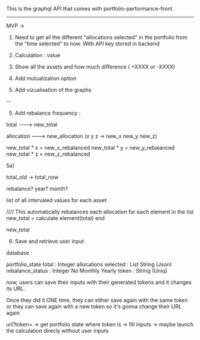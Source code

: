 This is the graphql API that comes with portfolio-performance-front

---------------------------------------------------

MVP ->

1) Need to get all the different "allocations selected" in the portfolio from the "time selected" to now. With API key stored in backend

2) Calculation : value

2) Show all the assets and how much difference ( +XXXX or -XXXX)

3) Add mutualization option

4) Add vizualisation of the graphs

--

5) Add rebalance frequency :

total ---> new_total

allocation ---> new_allocation
(x y z -> new_x new_y new_z)

new_total * x = new_x_rebalanced
new_total * y = new_y_rebalanced
new_total * z = new_z_rebalanced

5a)

total_old -> total_now

rebalance? year? month?

list of all intervaled values for each asset


//// This automatically rebalances each allocation
for each element in the list
    new_total = calculate element(total) 
end

new_total


6) Save and retrieve user input

database :

portfolio_state
    total : Integer
    allocations selected : List String (Json)
    rebalance_status : Integer
        No Monthly Yearly
    token : String (Uniq)

now, users can save their inputs with their generated tokens and it changes its URL.

Once they did it ONE time, they can either save again with the same token or they can save again
with a new token so it's gonna change their URL again

url?token=<token>
-> get portfolio state where token is <token>
-> fill inputs
-> maybe launch the calculation direcly without user inputs

